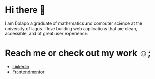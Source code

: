 # Hi there 👋

I am Dolapo a graduate of mathematics and computer science at the university of lagos. I love building web applications that are clean, accessible, and of great user experience.


# Reach me or check out my work ☺️;

* [Linkedin](https://www.linkedin.com/in/dolapo-olatunji-a61b54164/)
* [Frontendmentor](https://www.frontendmentor.io/profile/nofeesahdee)
